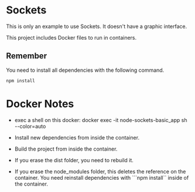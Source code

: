 # Sockets

This is only an example to use Sockets. It doesn't have a graphic interface.

This project includes Docker files to run in containers.

## Remember

You need to install all dependencies with the following command.

```
npm install
```

# Docker Notes

- exec a shell on this docker: docker exec -it node-sockets-basic_app sh --color=auto

- Install new dependencies from inside the container.

- Build the project from inside the container.

- If you erase the dist folder, you need to rebuild it.

- If you erase the node_modules folder, this deletes the reference on the container. You need reinstall dependencies with ```npm install`` inside of the container.
